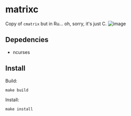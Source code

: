 # matrixc

Copy of `cmatrix` but in Ru... oh, sorry, it's just C.
![image](https://user-images.githubusercontent.com/64193423/148116963-e6439761-ca79-4738-b6e4-f752bfb7a387.png)

## Depedencies

- ncurses

## Install

Build:
```shell
make build
```

Install:
```shell
make install
```
